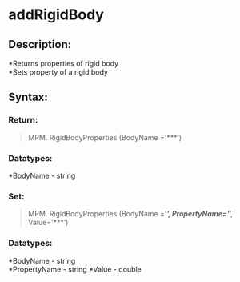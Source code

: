 # addRigidBody

## Description:  
*Returns properties of rigid body  
*Sets property of a rigid body  

## Syntax:  
### Return:  
>MPM. RigidBodyProperties (BodyName ='***’)  

### Datatypes:  
*BodyName - string  

### Set:  
>MPM. RigidBodyProperties (BodyName ='***’, PropertyName='***’, Value='***’)  

### Datatypes:  
*BodyName - string  
*PropertyName - string
*Value - double
